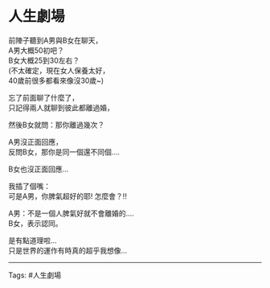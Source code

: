 # 人生劇場

前陣子聽到A男與B女在聊天，  
A男大概50初吧？  
B女大概25到30左右？  
(不太確定，現在女人保養太好，  
40歲前很多都看來像沒30歲~)

忘了前面聊了什麼了，  
只記得兩人就聊到彼此都離過婚，  

然後B女就問：那你離過幾次？  

A男沒正面回應，  
反問B女，那你是同一個還不同個....  

B女也沒正面回應...  

我插了個嘴：  
可是A男，你脾氣超好的耶!  怎麼會？!!  

A男：不是一個人脾氣好就不會離婚的....  
B女，表示認同。  

是有點道理啦...  
只是世界的運作有時真的超乎我想像...

---

Tags: #人生劇場